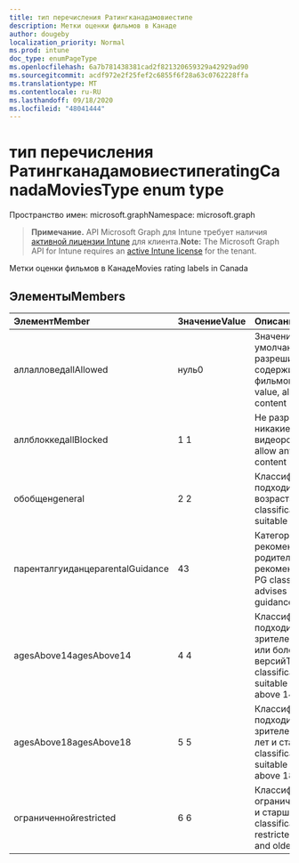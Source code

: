 ```yaml
---
title: тип перечисления Ратингканадамовиестипе
description: Метки оценки фильмов в Канаде
author: dougeby
localization_priority: Normal
ms.prod: intune
doc_type: enumPageType
ms.openlocfilehash: 6a7b781438381cad2f821320659329a42929ad90
ms.sourcegitcommit: acdf972e2f25fef2c6855f6f28a63c0762228ffa
ms.translationtype: MT
ms.contentlocale: ru-RU
ms.lasthandoff: 09/18/2020
ms.locfileid: "48041444"
---
```

# <a name="ratingcanadamoviestype-enum-type"></a><span data-ttu-id="9dd79-103">тип перечисления Ратингканадамовиестипе</span><span class="sxs-lookup"><span data-stu-id="9dd79-103">ratingCanadaMoviesType enum type</span></span>

<span data-ttu-id="9dd79-104">Пространство имен: microsoft.graph</span><span class="sxs-lookup"><span data-stu-id="9dd79-104">Namespace: microsoft.graph</span></span>

> <span data-ttu-id="9dd79-105">**Примечание.** API Microsoft Graph для Intune требует наличия [активной лицензии Intune](https://go.microsoft.com/fwlink/?linkid=839381) для клиента.</span><span class="sxs-lookup"><span data-stu-id="9dd79-105">**Note:** The Microsoft Graph API for Intune requires an [active Intune license](https://go.microsoft.com/fwlink/?linkid=839381) for the tenant.</span></span>

<span data-ttu-id="9dd79-106">Метки оценки фильмов в Канаде</span><span class="sxs-lookup"><span data-stu-id="9dd79-106">Movies rating labels in Canada</span></span>

## <a name="members"></a><span data-ttu-id="9dd79-107">Элементы</span><span class="sxs-lookup"><span data-stu-id="9dd79-107">Members</span></span>
|<span data-ttu-id="9dd79-108">Элемент</span><span class="sxs-lookup"><span data-stu-id="9dd79-108">Member</span></span>|<span data-ttu-id="9dd79-109">Значение</span><span class="sxs-lookup"><span data-stu-id="9dd79-109">Value</span></span>|<span data-ttu-id="9dd79-110">Описание</span><span class="sxs-lookup"><span data-stu-id="9dd79-110">Description</span></span>|
|:---|:---|:---|
|<span data-ttu-id="9dd79-111">аллалловед</span><span class="sxs-lookup"><span data-stu-id="9dd79-111">allAllowed</span></span>|<span data-ttu-id="9dd79-112">нуль</span><span class="sxs-lookup"><span data-stu-id="9dd79-112">0</span></span>|<span data-ttu-id="9dd79-113">Значение по умолчанию, разрешить все содержимое фильмов</span><span class="sxs-lookup"><span data-stu-id="9dd79-113">Default value, allow all movies content</span></span>|
|<span data-ttu-id="9dd79-114">аллблоккед</span><span class="sxs-lookup"><span data-stu-id="9dd79-114">allBlocked</span></span>|<span data-ttu-id="9dd79-115">1 </span><span class="sxs-lookup"><span data-stu-id="9dd79-115">1</span></span>|<span data-ttu-id="9dd79-116">Не разрешать никакие видеоролики</span><span class="sxs-lookup"><span data-stu-id="9dd79-116">Do not allow any movies content</span></span>|
|<span data-ttu-id="9dd79-117">обобщен</span><span class="sxs-lookup"><span data-stu-id="9dd79-117">general</span></span>|<span data-ttu-id="9dd79-118">2 </span><span class="sxs-lookup"><span data-stu-id="9dd79-118">2</span></span>|<span data-ttu-id="9dd79-119">Классификация G подходит для всех возраста</span><span class="sxs-lookup"><span data-stu-id="9dd79-119">The G classification is suitable for all ages</span></span>|
|<span data-ttu-id="9dd79-120">паренталгуиданце</span><span class="sxs-lookup"><span data-stu-id="9dd79-120">parentalGuidance</span></span>|<span data-ttu-id="9dd79-121">4</span><span class="sxs-lookup"><span data-stu-id="9dd79-121">3</span></span>|<span data-ttu-id="9dd79-122">Категория PG рекомендует родительские рекомендации</span><span class="sxs-lookup"><span data-stu-id="9dd79-122">The PG classification advises parental guidance</span></span>|
|<span data-ttu-id="9dd79-123">agesAbove14</span><span class="sxs-lookup"><span data-stu-id="9dd79-123">agesAbove14</span></span>|<span data-ttu-id="9dd79-124">4 </span><span class="sxs-lookup"><span data-stu-id="9dd79-124">4</span></span>|<span data-ttu-id="9dd79-125">Классификация 14A подходит для зрителей выше 14 или более ранних версий</span><span class="sxs-lookup"><span data-stu-id="9dd79-125">The 14A classification is suitable for viewers above 14 or older</span></span>|
|<span data-ttu-id="9dd79-126">agesAbove18</span><span class="sxs-lookup"><span data-stu-id="9dd79-126">agesAbove18</span></span>|<span data-ttu-id="9dd79-127">5 </span><span class="sxs-lookup"><span data-stu-id="9dd79-127">5</span></span>|<span data-ttu-id="9dd79-128">Классификация 18A подходит для зрителей более 18 лет и старше</span><span class="sxs-lookup"><span data-stu-id="9dd79-128">The 18A classification is suitable for viewers above 18 or older</span></span>|
|<span data-ttu-id="9dd79-129">ограниченной</span><span class="sxs-lookup"><span data-stu-id="9dd79-129">restricted</span></span>|<span data-ttu-id="9dd79-130">6 </span><span class="sxs-lookup"><span data-stu-id="9dd79-130">6</span></span>|<span data-ttu-id="9dd79-131">Классификация R ограничена до 18 лет и старше</span><span class="sxs-lookup"><span data-stu-id="9dd79-131">The R classification is restricted to 18 years and older</span></span>|









